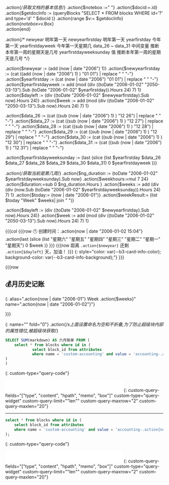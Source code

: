 .action{/*获取文档的基本信息*/}
.action{$notebox :=" "}
.action{$docid:=.id}
.action{$getdocInfo := (queryBlocks "SELECT * FROM blocks WHERE id='?' and type='d' " $docid )}
.action{range $v:= $getdocInfo}
	.action{$notebox =$v.Box}	
.action{end}


.action{/*
newyear    		        明年第一天
newyearfirstday    		明年第一天
yearfirstday			今年第一天
yearfirstdayweek		今年第一天星期几
data_26 ~ data_31		中间变量 推断本年第一周的星期天是几号
yearfirstdayweeksunday	值 推断本年第一周的星期天是几号
*/}

.action{$newyear := (add (now | date "2006") 1)}
.action{$newyearfirstday := (cat ((add (now | date "2006") 1) ) "01 01") | replace " " "-"}
.action{$yearfirstday := (cat (now | date "2006") "01 01") | replace " " "-"}
.action{$yearfirstdayweek := add (mod (div ((toDate "2006-01-02" "2050-03-13").Sub (toDate "2006-01-02" $yearfirstday)).Hours 24) 7) 1}
.action{$dayleft := (div ((toDate "2006-01-02" $newyearfirstday).Sub now).Hours 24)}
.action{$week := add (mod (div ((toDate "2006-01-02" "2050-03-13").Sub now).Hours 24) 7) 1}


.action{$data_26 := (cat ((sub (now | date "2006") 1) ) "12 26") | replace " " "-"}
.action{$data_27 := (cat ((sub (now | date "2006") 1) ) "12 27") | replace " " "-"}
.action{$data_28 := (cat ((sub (now | date "2006") 1) ) "12 28") | replace " " "-"}
.action{$data_29 := (cat ((sub (now | date "2006") 1) ) "12 29") | replace " " "-"}
.action{$data_30 := (cat ((sub (now | date "2006") 1) ) "12 30") | replace " " "-"}
.action{$data_31 := (cat ((sub (now | date "2006") 1) ) "12 31") | replace " " "-"}

.action{$yearfirstdayweeksunday := (last (slice (list $yearfirstday $data_26 $data_27 $data_28 $data_29 $data_30 $data_31) 0 $yearfirstdayweek ))}



.action{/*获取当前是第几周*/}
	.action{$ng_duration := (toDate "2006-01-02" $yearfirstdayweeksunday).Sub now}
	.action{$weekhours:=mul 7 24}
	.action{$duration:=sub 0 $ng_duration.Hours }
	.action{$weeks := add (div (div (now.Sub (toDate "2006-01-02" $yearfirstdayweeksunday)).Hours 24) 7) 1}
	.action{$today:= (now | date "2006-01")}
	.action{$weekResult:= (list $today "Week" $weeks| join " ")}


.action{$dayleft := (div ((toDate "2006-01-02" $newyearfirstday).Sub now).Hours 24)}
.action{$week := add (mod (div ((toDate "2006-01-02" "2050-03-13").Sub now).Hours 24) 7) 1}

{{{col
{{{row
🕐 创建时间：.action{now | date "2006-01-02 15:04"} .action{last (slice (list "星期六" "星期五" "星期四" "星期三" "星期二" "星期一" "星期天") 0 $week )}
}}}
{{{row
距离 `.action{$newyear}` 还剩 `.action{$dayleft}` 天，加油！
}}}
{: style="color: var(--b3-card-info-color); background-color: var(--b3-card-info-background);"}
}}}



{{{row
## 💰月历史记账
{: alias=".action{now | date "2006-01"} Week .action{$weeks}" name=".action{now | date "2006-01-02"}"}


}}}

{: name="" fold="0"}
.action{/*s上面设置命名为空和不折叠,为了防止超级块内部的属性错位,被超级块获取*/}



```sql
SELECT SUM(markdown) AS 六月账单 FROM (
	select * from blocks where id in (
    		select block_id from attributes
    		where name = 'custom-accounting' and value = 'accounting-.action{now | date "2006-01"}'
)
)
```
{: custom-type="query-code"}

<iframe src="/widgets/Query" data-src="/widgets/Query" data-subtype="widget" border="0" frameborder="no" framespacing="0" allowfullscreen="true" style="width: 374px; height: 37px; border: none; background-color: transparent;"></iframe>
{: custom-query-fields="["type", "content", "hpath", "memo", "box"]" custom-type="query-widget" custom-query-limit=""len"" custom-query-maxrow="2" custom-query-maxlen="20"}

---

```sql
select * from blocks where id in (
    select block_id from attributes
    where name = 'custom-accounting' and value = 'accounting-.action{now | date "2006-01"}'
);
```
{: custom-type="query-code"}

<iframe src="/widgets/Query" data-src="/widgets/Query" data-subtype="widget" border="0" frameborder="no" framespacing="0" allowfullscreen="true" style="width: 374px; height: 37px; border: none; background-color: transparent;"></iframe>
{: custom-query-fields="["type", "content", "hpath", "memo", "box"]" custom-type="query-widget" custom-query-limit=""len"" custom-query-maxrow="2" custom-query-maxlen="20"}
